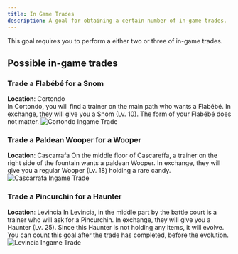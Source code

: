 ```yaml
---
title: In Game Trades
description: A goal for obtaining a certain number of in-game trades.
---
```


This goal requires you to perform a either two or three of in-game trades.

## Possible in-game trades

### Trade a Flabébé for a Snom

**Location**: Cortondo<br />
In Cortondo, you will find a trainer on the main path who wants a Flabébé.
In exchange, they will give you a Snom (Lv. 10). The form of your Flabébé does not matter.
![Cortondo Ingame Trade](/in-game-trades/cortondotrade.jpg)

### Trade a Paldean Wooper for a Wooper

**Location**: Cascarrafa
On the middle floor of Cascareffa, a trainer on the right side of the fountain wants a paldean Wooper.
In exchange, they will give you a regular Wooper (Lv. 18) holding a rare candy.
![Cascarrafa Ingame Trade](/in-game-trades/cascarrafatrade.jpg)

### Trade a Pincurchin for a Haunter

**Location**: Levincia
In Levincia, in the middle part by the battle court is a trainer who will ask for a Pincurchin.
In exchange, they will give you a Haunter (Lv. 25). Since this Haunter is not holding any items, it will evolve.
You can count this goal after the trade has completed, before the evolution.
![Levincia Ingame Trade](/in-game-trades/levinciatrade.jpg)
